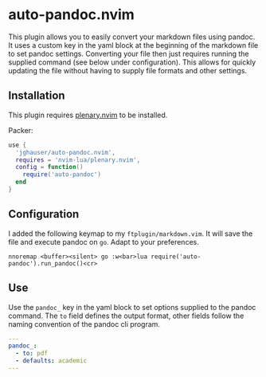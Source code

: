 # auto-pandoc.nvim

This plugin allows you to easily convert your markdown files using pandoc. It uses a custom key in the yaml block at the beginning of the markdown file to set pandoc settings. Converting your file then just requires running the supplied command (see below under configuration). This allows for quickly updating the file without having to supply file formats and other settings.

## Installation

This plugin requires [plenary.nvim](https://github.com/nvim-lua/plenary.nvim) to be installed.

Packer:

```lua
use {
  'jghauser/auto-pandoc.nvim',
  requires = 'nvim-lua/plenary.nvim',
  config = function()
    require('auto-pandoc')
  end
}
```

## Configuration

I added the following keymap to my `ftplugin/markdown.vim`. It will save the file and execute pandoc on `go`. Adapt to your preferences.

```viml
nnoremap <buffer><silent> go :w<bar>lua require('auto-pandoc').run_pandoc()<cr>
```

## Use

Use the `pandoc_` key in the yaml block to set options supplied to the pandoc command. The `to` field defines the output format, other fields follow the naming convention of the pandoc cli program.

```yaml
---
pandoc_:
  - to: pdf
  - defaults: academic
---
```
